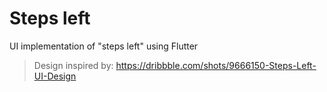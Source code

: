 # Steps left

UI implementation of "steps left" using Flutter

> Design inspired by: https://dribbble.com/shots/9666150-Steps-Left-UI-Design
